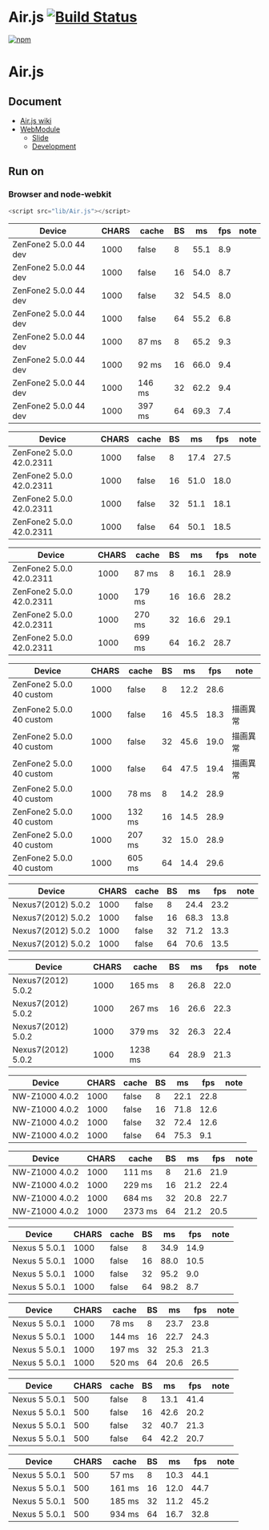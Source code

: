 # Air.js [![Build Status](https://travis-ci.org/uupaa/Air.js.png)](http://travis-ci.org/uupaa/Air.js)

[![npm](https://nodei.co/npm/uupaa.air.js.png?downloads=true&stars=true)](https://nodei.co/npm/uupaa.air.js/)

# Air.js

## Document

- [Air.js wiki](https://github.com/uupaa/Air.js/wiki/Air)
- [WebModule](https://github.com/uupaa/WebModule)
    - [Slide](http://uupaa.github.io/Slide/slide/WebModule/index.html)
    - [Development](https://github.com/uupaa/WebModule/wiki/Development)

## Run on

### Browser and node-webkit

```js
<script src="lib/Air.js"></script>
```


| Device                   | CHARS | cache   | BS | ms   | fps  | note |
|--------------------------|-------|---------|----|------|------|------|
| ZenFone2 5.0.0 44 dev    | 1000  | false   | 8  | 55.1 | 8.9  |      |
| ZenFone2 5.0.0 44 dev    | 1000  | false   | 16 | 54.0 | 8.7  |      |
| ZenFone2 5.0.0 44 dev    | 1000  | false   | 32 | 54.5 | 8.0  |      |
| ZenFone2 5.0.0 44 dev    | 1000  | false   | 64 | 55.2 | 6.8  |      |
| ZenFone2 5.0.0 44 dev    | 1000  |   87 ms | 8  | 65.2 | 9.3  |      |
| ZenFone2 5.0.0 44 dev    | 1000  |   92 ms | 16 | 66.0 | 9.4  |      |
| ZenFone2 5.0.0 44 dev    | 1000  |  146 ms | 32 | 62.2 | 9.4  |      |
| ZenFone2 5.0.0 44 dev    | 1000  |  397 ms | 64 | 69.3 | 7.4  |      |

| Device                   | CHARS | cache   | BS | ms   | fps  | note |
|--------------------------|-------|---------|----|------|------|------|
| ZenFone2 5.0.0 42.0.2311 | 1000  | false   | 8  | 17.4 | 27.5 |      |
| ZenFone2 5.0.0 42.0.2311 | 1000  | false   | 16 | 51.0 | 18.0 |      |
| ZenFone2 5.0.0 42.0.2311 | 1000  | false   | 32 | 51.1 | 18.1 |      |
| ZenFone2 5.0.0 42.0.2311 | 1000  | false   | 64 | 50.1 | 18.5 |      |

| Device                   | CHARS | cache   | BS | ms   | fps  | note |
|--------------------------|-------|---------|----|------|------|------|
| ZenFone2 5.0.0 42.0.2311 | 1000  |   87 ms | 8  | 16.1 | 28.9 |      |
| ZenFone2 5.0.0 42.0.2311 | 1000  |  179 ms | 16 | 16.6 | 28.2 |      |
| ZenFone2 5.0.0 42.0.2311 | 1000  |  270 ms | 32 | 16.6 | 29.1 |      |
| ZenFone2 5.0.0 42.0.2311 | 1000  |  699 ms | 64 | 16.2 | 28.7 |      |

| Device                   | CHARS | cache   | BS | ms   | fps  | note |
|--------------------------|-------|---------|----|------|------|------|
| ZenFone2 5.0.0 40 custom | 1000  | false   | 8  | 12.2 | 28.6 |      |
| ZenFone2 5.0.0 40 custom | 1000  | false   | 16 | 45.5 | 18.3 | 描画異常 |
| ZenFone2 5.0.0 40 custom | 1000  | false   | 32 | 45.6 | 19.0 | 描画異常 |
| ZenFone2 5.0.0 40 custom | 1000  | false   | 64 | 47.5 | 19.4 | 描画異常 |
| ZenFone2 5.0.0 40 custom | 1000  |   78 ms | 8  | 14.2 | 28.9 |      |
| ZenFone2 5.0.0 40 custom | 1000  |  132 ms | 16 | 14.5 | 28.9 |      |
| ZenFone2 5.0.0 40 custom | 1000  |  207 ms | 32 | 15.0 | 28.9 |      |
| ZenFone2 5.0.0 40 custom | 1000  |  605 ms | 64 | 14.4 | 29.6 |      |

| Device             | CHARS | cache   | BS | ms   | fps  | note |
|--------------------|-------|---------|----|------|------|------|
| Nexus7(2012) 5.0.2 | 1000  | false   | 8  | 24.4 | 23.2 |      |
| Nexus7(2012) 5.0.2 | 1000  | false   | 16 | 68.3 | 13.8 |      |
| Nexus7(2012) 5.0.2 | 1000  | false   | 32 | 71.2 | 13.3 |      |
| Nexus7(2012) 5.0.2 | 1000  | false   | 64 | 70.6 | 13.5 |      |

| Device             | CHARS | cache   | BS | ms   | fps  | note |
|--------------------|-------|---------|----|------|------|------|
| Nexus7(2012) 5.0.2 | 1000  |  165 ms | 8  | 26.8 | 22.0 |      |
| Nexus7(2012) 5.0.2 | 1000  |  267 ms | 16 | 26.6 | 22.3 |      |
| Nexus7(2012) 5.0.2 | 1000  |  379 ms | 32 | 26.3 | 22.4 |      |
| Nexus7(2012) 5.0.2 | 1000  | 1238 ms | 64 | 28.9 | 21.3 |      |

| Device             | CHARS | cache   | BS | ms   | fps  | note |
|--------------------|-------|---------|----|------|------|------|
| NW-Z1000 4.0.2     | 1000  | false   | 8  | 22.1 | 22.8 |      |
| NW-Z1000 4.0.2     | 1000  | false   | 16 | 71.8 | 12.6 |      |
| NW-Z1000 4.0.2     | 1000  | false   | 32 | 72.4 | 12.6 |      |
| NW-Z1000 4.0.2     | 1000  | false   | 64 | 75.3 |  9.1 |      |

| Device             | CHARS | cache   | BS | ms   | fps  | note |
|--------------------|-------|---------|----|------|------|------|
| NW-Z1000 4.0.2     | 1000  |  111 ms | 8  | 21.6 | 21.9 |      |
| NW-Z1000 4.0.2     | 1000  |  229 ms | 16 | 21.2 | 22.4 |      |
| NW-Z1000 4.0.2     | 1000  |  684 ms | 32 | 20.8 | 22.7 |      |
| NW-Z1000 4.0.2     | 1000  | 2373 ms | 64 | 21.2 | 20.5 |      |


| Device             | CHARS | cache   | BS | ms   | fps  | note |
|--------------------|-------|---------|----|------|------|------|
| Nexus 5 5.0.1      | 1000  | false   |  8 | 34.9 | 14.9 |      |
| Nexus 5 5.0.1      | 1000  | false   | 16 | 88.0 | 10.5 |      |
| Nexus 5 5.0.1      | 1000  | false   | 32 | 95.2 |  9.0 |      |
| Nexus 5 5.0.1      | 1000  | false   | 64 | 98.2 |  8.7 |      |

| Device             | CHARS | cache   | BS | ms   | fps  | note |
|--------------------|-------|---------|----|------|------|------|
| Nexus 5 5.0.1      | 1000  |   78 ms |  8 | 23.7 | 23.8 |      |
| Nexus 5 5.0.1      | 1000  |  144 ms | 16 | 22.7 | 24.3 |      |
| Nexus 5 5.0.1      | 1000  |  197 ms | 32 | 25.3 | 21.3 |      |
| Nexus 5 5.0.1      | 1000  |  520 ms | 64 | 20.6 | 26.5 |      |


| Device             | CHARS | cache   | BS | ms   | fps  | note |
|--------------------|-------|---------|----|------|------|------|
| Nexus 5 5.0.1      | 500   | false   |  8 | 13.1 | 41.4 |      |
| Nexus 5 5.0.1      | 500   | false   | 16 | 42.6 | 20.2 |      |
| Nexus 5 5.0.1      | 500   | false   | 32 | 40.7 | 21.3 |      |
| Nexus 5 5.0.1      | 500   | false   | 64 | 42.2 | 20.7 |      |

| Device             | CHARS | cache   | BS | ms   | fps  | note |
|--------------------|-------|---------|----|------|------|------|
| Nexus 5 5.0.1      | 500   |   57 ms |  8 | 10.3 | 44.1 |      |
| Nexus 5 5.0.1      | 500   |  161 ms | 16 | 12.0 | 44.7 |      |
| Nexus 5 5.0.1      | 500   |  185 ms | 32 | 11.2 | 45.2 |      |
| Nexus 5 5.0.1      | 500   |  934 ms | 64 | 16.7 | 32.8 |      |



